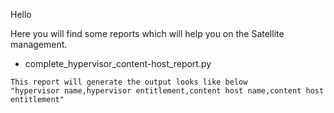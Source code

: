 Hello

Here you will find some reports which will help you on the Satellite management.

 - complete_hypervisor_content-host_report.py
```
This report will generate the output looks like below
"hypervisor name,hypervisor entitlement,content host name,content host entitlement"
```